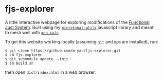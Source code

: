 # fjs-explorer

A little interactive webpage for exploring modifications of the [Functional Just System](https://misotanni.github.io/fjs/en/index.html). Built using  my [`microtonal-utils`](https://github.com/m-yac/microtonal-utils) javascript library and meant to mesh well with [`xen-calc`](https://www.yacavone.net/xen-calc/).

To get this website working locally (assuming `git` and `npm` are installed), run:
```
$ git clone https://github.com/m-yac/fjs-explorer.git
$ cd fjs-explorer
$ git submodule update --init
$ sh build.sh
```
then open `dist/index.html` in a web browser.
